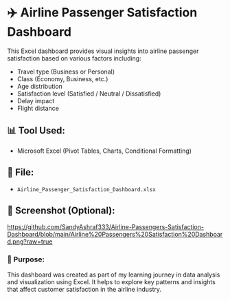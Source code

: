 
# ✈️ Airline Passenger Satisfaction Dashboard

This Excel dashboard provides visual insights into airline passenger satisfaction based on various factors including:

- Travel type (Business or Personal)
- Class (Economy, Business, etc.)
- Age distribution
- Satisfaction level (Satisfied / Neutral / Dissatisfied)
- Delay impact
- Flight distance

## 📊 Tool Used:
- Microsoft Excel (Pivot Tables, Charts, Conditional Formatting)

## 📁 File:
- `Airline_Passenger_Satisfaction_Dashboard.xlsx`

## 📸 Screenshot (Optional):
https://github.com/SandyAshraf333/Airline-Passengers-Satisfaction-Dashboard/blob/main/Airline%20Passengers%20Satisfaction%20Dashboard.png?raw=true



### 📌 Purpose:
This dashboard was created as part of my learning journey in data analysis and visualization using Excel. It helps to explore key patterns and insights that affect customer satisfaction in the airline industry.
